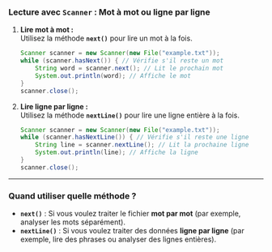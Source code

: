 ### **Lecture avec `Scanner` : Mot à mot ou ligne par ligne**

1. **Lire mot à mot :**  
   Utilisez la méthode **`next()`** pour lire un mot à la fois.  
   ```java
   Scanner scanner = new Scanner(new File("example.txt"));
   while (scanner.hasNext()) { // Vérifie s'il reste un mot
       String word = scanner.next(); // Lit le prochain mot
       System.out.println(word); // Affiche le mot
   }
   scanner.close();
   ```

2. **Lire ligne par ligne :**  
   Utilisez la méthode **`nextLine()`** pour lire une ligne entière à la fois.  
   ```java
   Scanner scanner = new Scanner(new File("example.txt"));
   while (scanner.hasNextLine()) { // Vérifie s'il reste une ligne
       String line = scanner.nextLine(); // Lit la prochaine ligne
       System.out.println(line); // Affiche la ligne
   }
   scanner.close();
   ```

---

### **Quand utiliser quelle méthode ?**
- **`next()`** : Si vous voulez traiter le fichier **mot par mot** (par exemple, analyser les mots séparément).  
- **`nextLine()`** : Si vous voulez traiter des données **ligne par ligne** (par exemple, lire des phrases ou analyser des lignes entières).  

